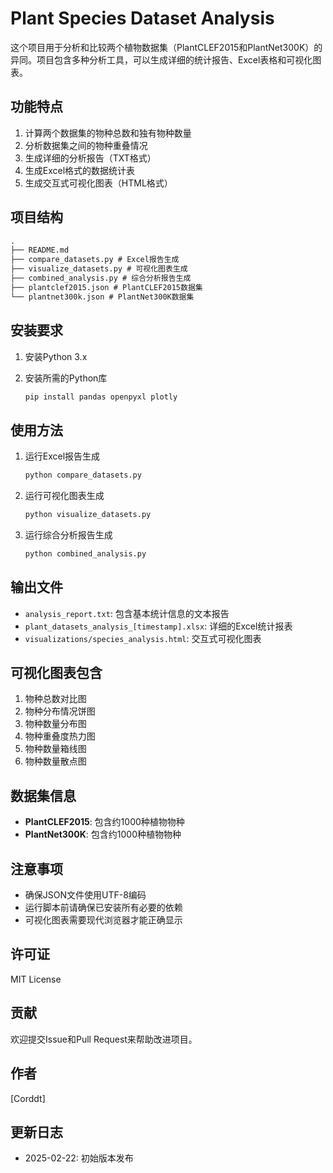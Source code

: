# Plant Species Dataset Analysis

这个项目用于分析和比较两个植物数据集（PlantCLEF2015和PlantNet300K）的异同。项目包含多种分析工具，可以生成详细的统计报告、Excel表格和可视化图表。

## 功能特点 

1. 计算两个数据集的物种总数和独有物种数量
2. 分析数据集之间的物种重叠情况
3. 生成详细的分析报告（TXT格式）
4. 生成Excel格式的数据统计表
5. 生成交互式可视化图表（HTML格式）

## 项目结构
```markdown
.
├── README.md
├── compare_datasets.py # Excel报告生成
├── visualize_datasets.py # 可视化图表生成
├── combined_analysis.py # 综合分析报告生成
├── plantclef2015.json # PlantCLEF2015数据集
└── plantnet300k.json # PlantNet300K数据集
```
## 安装要求

1. 安装Python 3.x

2. 安装所需的Python库

    ```bash
    pip install pandas openpyxl plotly
    ```


## 使用方法

1. 运行Excel报告生成

    ```bash
    python compare_datasets.py
    ```

2. 运行可视化图表生成

    ```bash
    python visualize_datasets.py
    ```

3. 运行综合分析报告生成

    ```bash
    python combined_analysis.py
    ``` 

## 输出文件

- `analysis_report.txt`: 包含基本统计信息的文本报告
- `plant_datasets_analysis_[timestamp].xlsx`: 详细的Excel统计报表
- `visualizations/species_analysis.html`: 交互式可视化图表

## 可视化图表包含

1. 物种总数对比图
2. 物种分布情况饼图
3. 物种数量分布图
4. 物种重叠度热力图
5. 物种数量箱线图
6. 物种数量散点图

## 数据集信息

- **PlantCLEF2015**: 包含约1000种植物物种
- **PlantNet300K**: 包含约1000种植物物种

## 注意事项

- 确保JSON文件使用UTF-8编码
- 运行脚本前请确保已安装所有必要的依赖
- 可视化图表需要现代浏览器才能正确显示

## 许可证

MIT License

## 贡献

欢迎提交Issue和Pull Request来帮助改进项目。

## 作者

[Corddt]

## 更新日志

- 2025-02-22: 初始版本发布


    


